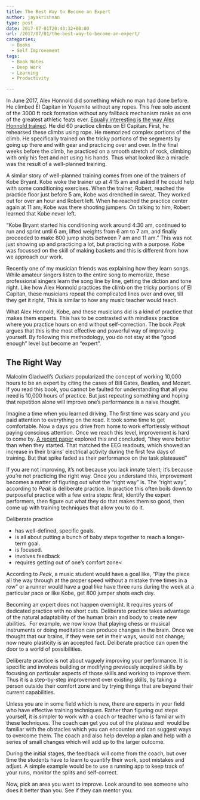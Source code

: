 ```yaml
---
title: The Best Way to Become an Expert
author: jayakrishnan
type: post
date: 2017-07-01T20:43:32+00:00
url: /2017/07/01/the-best-way-to-become-an-expert/
categories:
  - Books
  - Self Improvement
tags:
  - Book Notes
  - Deep Work
  - Learning
  - Productivity

---
```


In June 2017, Alex Honnold did something which no man had done before. He climbed El Capitan in Yosemite without any ropes. This free solo ascent of the 3000 ft rock formation without any fallback mechanism ranks as one of the greatest athletic feats ever. <a href="https://www.nytimes.com/2017/06/09/opinion/el-capitan-my-el-capitan.html?_r=1">Equally interesting is the way Alex Honnold trained</a>. He did 60 practice climbs on El Capitan. First, he rehearsed these climbs using rope. He memorized complex portions of the climb. He specifically trained on the tricky portions of the segments by going up there and with gear and practicing over and over. In the final weeks before the climb, he practiced on a smooth stretch of rock, climbing with only his feet and not using his hands. Thus what looked like a miracle was the result of a well-planned training.
    
A similar story</a> of well-planned training comes from one of the trainers of Kobe Bryant. Kobe woke the trainer up at 4:15 am and asked if he could help with some conditioning exercises. When the trainer, Robert, reached the practice floor just before 5 am, Kobe was drenched in sweat. They worked out for over an hour and Robert left. When he reached the practice center again at 11 am, Kobe was there shooting jumpers. On talking to him, Robert learned that Kobe never left.
    </p>
    

&#8220;Kobe Bryant started his conditioning work around 4:30 am, continued to run and sprint until 6 am, lifted weights from 6 am to 7 am, and finally proceeded to make 800 jump shots between 7 am and 11 am.&#8221; This was not just showing up and practicing a lot, but practicing with a purpose. Kobe was focussed on the skill of making baskets and this is different from how we approach our work.
    
    
Recently one of my musician friends was explaining how they learn songs. While amateur singers listen to the entire song to memorize, these professional singers learn the song line by line, getting the diction and tone right. Like how Alex Honnold practices the climb on the tricky portions of El Capitan, these musicians repeat the complicated lines over and over, till they get it right. This is similar to how any music teacher would teach.
    
    
    
What Alex Honnold, Kobe, and these musicians did is a kind of practice that makes them experts. This has to be contrasted with mindless practice where you practice hours on end without self-correction. The book <em>Peak</em> argues that this is the most effective and powerful way of improving yourself. By following this methodology, you do not stay at the &#8220;good enough&#8221; level but become an &#8220;expert&#8221;.
    
  
    
## The Right Way
    
 Malcolm Gladwell&#8217;s <em>Outliers </em><span class="name" data-wfid="4c7f46e92358">popularized the concept of working 10,000 hours to be an expert by citing the cases of Bill Gates, Beatles, and Mozart. If you read this book, you cannot be faulted for understanding that all you need is 10,000 hours of practice. But just repeating something and hoping that repetition alone will improve one&#8217;s performance is a naive thought.</span>
    
Imagine a time when you learned driving. The first time was scary and you paid attention to everything on the road. It took some time to get comfortable. Now a days you drive from home to work effortlessly without paying conscious attention. Once we reach this level, improvement is hard to come by. <a href="https://www.theverge.com/2017/6/28/15887988/pay-attention-learning-focus-practice-training-neuroscience-research">A recent paper</a> explored this and concluded, &#8220;they were better than when they started. That matched the EEG readouts, which showed an increase in their brains’ electrical activity during the first few days of training. But that spike faded as their performance on the task plateaued&#8221;
    
<span class="name" data-wfid="d94bd0588544">If you are not improving, it’s not because you lack innate talent; it’s because you’re not practicing the right way. Once you understand this, improvement becomes a matter of figuring out what the “right way” is. </span><span class="name" data-wfid="cdec16b6742c">The &#8220;right way&#8221;, according to <em>Peak</em> is deliberate practice. </span>In practice this often boils down to purposeful practice with a few extra steps: first, identify the expert performers, then figure out what they do that makes them so good, then come up with training techniques that allow you to do it.
   
   Deliberate practice
  - has well-defined, specific goals.
  - is all about putting a bunch of baby steps together to reach a longer-term goal.
  - is focused.
  - involves feedback
  - requires getting out of one’s comfort zone<
    
According to <em>Peak</em>, a music student would have a goal like, “Play the piece all the way through at the proper speed without a mistake three times in a row&#8221; or a runner would have a goal like have three runs during the week at a particular pace or like Kobe, get 800 jumper shots each day.
   
Becoming an expert does not happen overnight. It requires years of dedicated practice with no short cuts. <span class="name" data-wfid="dca84689dd74"> Deliberate practice takes advantage of the natural adaptability of the human brain and body to create new abilities.  For example, we now know that playing chess or musical instruments or doing meditation can produce changes in the brain. Once we thought that our brains, if they were set in their ways, would not change; now neuro plasticity is an accepted fact. Deliberate practice can open the door to a world of possibilities.</span>
    </p>
    
    
Deliberate practice is not about vaguely improving your performance. It is specific and <span class="name" data-wfid="b03e2d1280db">involves building or modifying previously acquired skills by focusing on particular aspects of those skills and working to improve them. Thus it is a step-by-step improvement over existing skills, by taking a person outside their comfort zone and by trying things that are beyond their current capabilities.</span>
    </p>
    
    
Unless you are in some field which is new, there are experts in your field who have effective training techniques. Rather than figuring out steps yourself, it is simpler to work with a coach or teacher who is familiar with these techniques. The coach can get you out of the plateau and  would be familiar with the obstacles which you can encounter and can suggest ways to overcome them. The coach and also help develop a plan and help with a series of small changes which will add up to the larger outcome.
    </p>
    
    
During the initial stages, the feedback will come from the coach, but over time the students have to learn to quantify their work, spot mistakes and adjust. A simple example would be to use a running app to keep track of your runs, monitor the splits and self-correct.
    </p>
    
    
Now, pick an area you want to improve. Look around to see someone who does it better than you. See if they can mentor you.
  